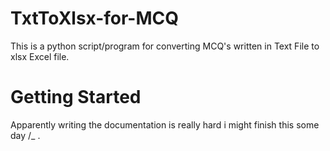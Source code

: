 # TxtToXlsx-for-MCQ
This is a python script/program for converting MCQ's written in Text File to xlsx Excel file.
#

# Getting Started
Apparently writing the documentation is really hard i might finish this some day /_ \.
#
